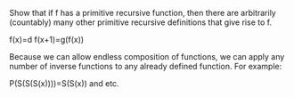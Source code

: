 Show that if f has a primitive recursive function, then there are arbitrarily (countably) many other primitive recursive 
definitions that give rise to f.

f(x)=d
f(x+1)=g(f(x))

Because we can allow endless composition of functions, we can apply any number of inverse functions to any already defined 
function. For example:

P(S(S(S(x))))=S(S(x)) and etc.
